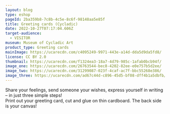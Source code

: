 ```yaml
---
layout: blog
type: eshop
pageId: 2ba359b8-7c8b-4c5e-8c6f-98148aa5e85f
title: Greeting cards (Cycladic)
date: 2022-10-27T07:17:04.606Z
target-audience:
  - VISITOR
museum: Museum of Cycladic Art
product_type: Greeting cards
mainImage: https://ucarecdn.com/c4095249-9971-443e-a14d-dda5d9da5fd8/
license: CC BY 2.0
thumbnail: https://ucarecdn.com/f1324ea3-18a7-4d79-985c-1afab0bcb94f/
image_one: https://ucarecdn.com/26763544-bec8-4202-82ee-e0e757b5d2ee/
image_two: https://ucarecdn.com/31299087-023f-4caf-ac7f-bbc55268e386/
image_three: https://ucarecdn.com/ad67c44d-c896-45d5-bf08-dff4b1a5dbfb/
---
```

Share your feelings, send someone your wishes, express yourself in writing – in just three simple steps!<br/>
Print out your greeting card, cut and glue on thin cardboard.
The back side is your canvas!
